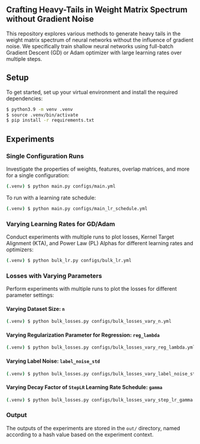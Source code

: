 ## Crafting Heavy-Tails in Weight Matrix Spectrum without Gradient Noise

This repository explores various methods to generate heavy tails in the weight matrix spectrum of neural networks without the influence of gradient noise. We specifically train shallow neural networks using full-batch Gradient Descent (GD) or Adam optimizer with large learning rates over multiple steps.

## Setup

To get started, set up your virtual environment and install the required dependencies:

```bash
$ python3.9 -m venv .venv
$ source .venv/bin/activate
$ pip install -r requirements.txt
```

## Experiments

### Single Configuration Runs

Investigate the properties of weights, features, overlap matrices, and more for a single configuration:

```bash
(.venv) $ python main.py configs/main.yml
```

To run with a learning rate schedule:

```bash
(.venv) $ python main.py configs/main_lr_schedule.yml
```

### Varying Learning Rates for GD/Adam

Conduct experiments with multiple runs to plot losses, Kernel Target Alignment (KTA), and Power Law (PL) Alphas for different learning rates and optimizers:

```bash
(.venv) $ python bulk_lr.py configs/bulk_lr.yml
```

### Losses with Varying Parameters

Perform experiments with multiple runs to plot the losses for different parameter settings:

#### Varying Dataset Size: `n`

```bash
(.venv) $ python bulk_losses.py configs/bulk_losses_vary_n.yml
```

#### Varying Regularization Parameter for Regression: `reg_lambda`

```bash
(.venv) $ python bulk_losses.py configs/bulk_losses_vary_reg_lambda.yml
```

#### Varying Label Noise: `label_noise_std`

```bash
(.venv) $ python bulk_losses.py configs/bulk_losses_vary_label_noise_std.yml
```

#### Varying Decay Factor of `StepLR` Learning Rate Schedule: `gamma`

```bash
(.venv) $ python bulk_losses.py configs/bulk_losses_vary_step_lr_gamma.yml
```

### Output

The outputs of the experiments are stored in the `out/` directory, named according to a hash value based on the experiment context.

